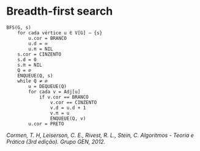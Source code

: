 # Breadth-first search



```
BFS(G, s)
    for cada vértice u ∈ V[G] – {s}
        u.cor = BRANCO
        u.d = ∞
        u.π = NIL
    s.cor = CINZENTO
    s.d = 0
    s.π = NIL
    Q = ∅
    ENQUEUE(Q, s)
    while Q ≠ ∅
        u = DEQUEUE(Q)
        for cada v = Adj[u]
            if v.cor == BRANCO
                v.cor == CINZENTO
                v.d = u.d + 1
                v.π = u
                ENQUEUE(Q, v)
        u.cor = PRETO
```

*Cormen, T. H, Leiserson, C. E., Rivest, R. L., Stein, C. Algoritmos - Teoria e Prática (3rd edição). Grupo GEN, 2012.*